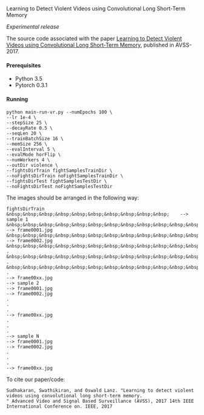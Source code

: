 #
Learning to Detect Violent Videos using Convolutional Long Short-Term Memory

*Experimental release*

The source code associated with the paper [Learning to Detect Violent Videos using Convolutional Long Short-Term Memory](https://arxiv.org/abs/1709.06531), published in AVSS-2017. 

#### Prerequisites
* Python 3.5
* Pytorch 0.3.1
#### Running

```
python main-run-vr.py --numEpochs 100 \
--lr 1e-4 \
--stepSize 25 \
--decayRate 0.5 \
--seqLen 20 \
--trainBatchSize 16 \
--memSize 256 \
--evalInterval 5 \
--evalMode horFlip \
--numWorkers 4 \
--outDir violence \
--fightsDirTrain fightSamplesTrainDir \
--noFightsDirTrain noFightSamplesTrainDir \
--fightsDirTest fightSamplesTestDir \
--noFightsDirTest noFightSamplesTestDir
```

The images should be arranged in the following way:
```
fightsDirTrain
&nbsp;&nbsp;&nbsp;&nbsp;&nbsp;&nbsp;&nbsp;&nbsp;&nbsp;&nbsp;	--> sample 1
&nbsp;&nbsp;&nbsp;&nbsp;&nbsp;&nbsp;&nbsp;&nbsp;&nbsp;&nbsp;&nbsp;&nbsp;&nbsp;&nbsp;&nbsp;	--> frame0001.jpg
&nbsp;&nbsp;&nbsp;&nbsp;&nbsp;&nbsp;&nbsp;&nbsp;&nbsp;&nbsp;&nbsp;&nbsp;&nbsp;&nbsp;&nbsp;	--> frame0002.jpg
&nbsp;&nbsp;&nbsp;&nbsp;&nbsp;&nbsp;&nbsp;&nbsp;&nbsp;&nbsp;&nbsp;&nbsp;&nbsp;&nbsp;&nbsp;&nbsp;&nbsp;&nbsp;&nbsp;&nbsp;&nbsp;&nbsp;&nbsp;&nbsp;&nbsp;	.
&nbsp;&nbsp;&nbsp;&nbsp;&nbsp;&nbsp;&nbsp;&nbsp;&nbsp;&nbsp;&nbsp;&nbsp;&nbsp;&nbsp;&nbsp;&nbsp;&nbsp;&nbsp;&nbsp;&nbsp;&nbsp;&nbsp;&nbsp;&nbsp;&nbsp;	.
&nbsp;&nbsp;&nbsp;&nbsp;&nbsp;&nbsp;&nbsp;&nbsp;&nbsp;&nbsp;&nbsp;&nbsp;&nbsp;&nbsp;&nbsp;&nbsp;&nbsp;&nbsp;&nbsp;&nbsp;&nbsp;&nbsp;&nbsp;&nbsp;&nbsp;	.
--> frame00xx.jpg
--> sample 2
--> frame0001.jpg
--> frame0002.jpg
.
.
.
--> frame00xx.jpg
.
.
.
--> sample N
--> frame0001.jpg
--> frame0002.jpg
.
.
.
--> frame00xx.jpg

```

To cite our paper/code:

```
Sudhakaran, Swathikiran, and Oswald Lanz. "Learning to detect violent videos using convolutional long short-term memory.
" Advanced Video and Signal Based Surveillance (AVSS), 2017 14th IEEE International Conference on. IEEE, 2017
```
